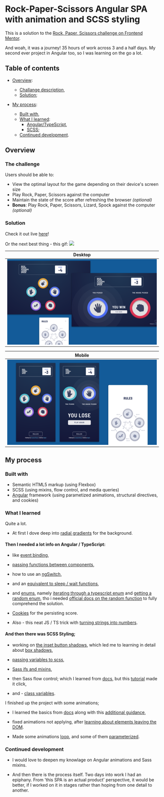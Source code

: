 
# Rock-Paper-Scissors Angular SPA with animation and SCSS styling

This is a solution to the [Rock, Paper, Scissors challenge on Frontend Mentor](https://www.frontendmentor.io/challenges/rock-paper-scissors-game-pTgwgvgH).

And woah, it was a journey! 35 hours of work across 3 and a half days. My second ever project in Angular too, so I was learning on the go a lot.

## Table of contents

<!-- pls do it, this is long -->

- [Overview](#overview):
    - [Challange description](#the-challenge),
    - [Solution](#solution);

- [My process](#my-process):
    - [Built with](#built-with),
    - [What I learned](#what-i-learned):
        - [Angular/TypeScript](#Then-I-needed-a-lot-info-on-Angular--TypeScript:),
        - [SCSS](#And-then-there-was-SCSS-Styling;);
    - [Continued development](#Continued-development).


## Overview

### The challenge

Users should be able to:

- View the optimal layout for the game depending on their device's screen size
- Play Rock, Paper, Scissors against the computer
- Maintain the state of the score after refreshing the browser _(optional)_
- **Bonus**: Play Rock, Paper, Scissors, Lizard, Spock against the computer _(optional)_

### Solution

Check it out live [here]()!

Or the next best thing - this gif:
![](./readme/video-rpsls.gif)

| Desktop |
| --- |
| ![](./readme/screenshot-desktop.png) |

| Mobile |
| --- |
| ![](./readme/screenshot-mobile.png) |

<!-- remember about screenies! -->


## My process

### Built with

- Semantic HTML5 markup (using Flexbox)
- SCSS (using mixins, flow control, and media queries)
- [Angular](https://angular.io/) framework (using parametized animations, structural directives, and cookies)


### What I learned

Quite a lot.

- At first I dove deep into [radial gradients](https://developer.mozilla.org/en-US/docs/Web/CSS/gradient/radial-gradient) for the background.

#### Then I needed a lot info on Angular / TypeScript:

- like [event binding](https://angular.io/guide/event-binding),

- [passing functions between components](https://medium.com/@7hwyl/how-to-pass-a-function-to-a-child-component-in-angular-719fc3d1ee90),

- how to use an [ngSwitch](https://angular.io/api/common/NgSwitch),

- and an [equivalent to sleep / wait functions](https://stackoverflow.com/questions/37764665/how-to-implement-sleep-function-in-typescript),

- and [enums](https://dev.to/shane/working-with-enums-in-angular-html-templates-2io9), namely [iterating through a typescript enum](https://stackoverflow.com/questions/38554562/how-can-i-use-ngfor-to-iterate-over-typescript-enum-as-an-array-of-strings)
and [getting a random enum](https://stackoverflow.com/questions/44230998/how-to-get-a-random-enum-in-typescript),
tho i needed [official docs on the random function](https://developer.mozilla.org/en-US/docs/Web/JavaScript/Reference/Global_Objects/Math/random)
to fully comprehend the solution.

- [Cookies](https://stackoverflow.com/questions/34298133/angular-cookies) for the persisting score.

- Also - this neat JS / TS trick with [turning strings into numbers](https://stackoverflow.com/questions/14667713/how-to-convert-a-string-to-number-in-typescript).

#### And then there was SCSS Styling;

- working on [the inset button shadows](https://stackoverflow.com/questions/27212782/box-shadow-circle), which led me to learning in detail about [box shadows](https://developer.mozilla.org/en-US/docs/Web/CSS/box-shadow),

- [passing variables to scss](https://www.intertech.com/using-css-variables-in-angular/),

- [Sass ifs and mixins](https://sass-lang.com/documentation/at-rules/control/if),

- then Sass flow control; which I learned from [docs](https://sass-lang.com/documentation/at-rules/control), but this [tutorial](https://www.gavsblog.com/blog/for-each-while-loops-sass-scss) made it click,

- and - [class variables](https://stackoverflow.com/questions/41861319/angular2-set-css-class-to-component-variable-value).

I finished up the project with some animations;

- I learned the basics from [docs](https://angular.io/guide/animations) along with this [additional guidance](https://indepth.dev/posts/1285/in-depth-guide-into-animations-in-angular),

- fixed animations not applying, after [learning about elements leaving the DOM](https://stackoverflow.com/a/36417971/12731017).

- Made some animations [loop](https://stackoverflow.com/questions/47396509/repeat-animation-angular-4), and some of them [parameterized](https://stackoverflow.com/questions/50806212/how-to-use-input-parameters-in-angular-6-animation).


### Continued development

- I would love to deepen my knowlage on Angular animations and Sass mixins.

- And then there is the process itself. Two days into work I had an epiphany. From 'this SPA is an actual product' perspective, it would be better, if I worked on it in stages rather than hoping from one detail to another.
